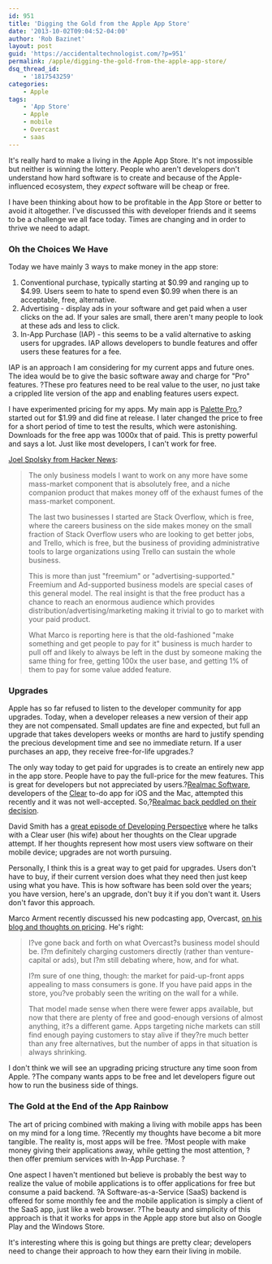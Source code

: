 ```yaml
---
id: 951
title: 'Digging the Gold from the Apple App Store'
date: '2013-10-02T09:04:52-04:00'
author: 'Rob Bazinet'
layout: post
guid: 'https://accidentaltechnologist.com/?p=951'
permalink: /apple/digging-the-gold-from-the-apple-app-store/
dsq_thread_id:
    - '1817543259'
categories:
    - Apple
tags:
    - 'App Store'
    - Apple
    - mobile
    - Overcast
    - saas
---
```


It's really hard to make a living in the Apple App Store. It's not impossible but neither is winning the lottery. People who aren't developers don't understand how hard software is to create and because of the Apple-influenced ecosystem, they *expect* software will be cheap or free.

I have been thinking about how to be profitable in the App Store or better to avoid it altogether. I've discussed this with developer friends and it seems to be a challenge we all face today. Times are changing and in order to thrive we need to adapt.

### Oh the Choices We Have

Today we have mainly 3 ways to make money in the app store:

1. Conventional purchase, typically starting at $0.99 and ranging up to $4.99. Users seem to hate to spend even $0.99 when there is an acceptable, free, alternative.
2. Advertising - display ads in your software and get paid when a user clicks on the ad. If your sales are small, there aren't many people to look at these ads and less to click.
3. In-App Purchase (IAP) - this seems to be a valid alternative to asking users for upgrades. IAP allows developers to bundle features and offer users these features for a fee.

IAP is an approach I am considering for my current apps and future ones. The idea would be to give the basic software away and charge for "Pro" features. ?These pro features need to be real value to the user, no just take a crippled lite version of the app and enabling features users expect.

I have experimented pricing for my apps. My main app is [Palette Pro](https://paletteproapp.com/),?started out for $1.99 and did fine at release. I later changed the price to free for a short period of time to test the results, which were astonishing. Downloads for the free app was 1000x that of paid. This is pretty powerful and says a lot. Just like most developers, I can't work for free.

[Joel Spolsky from Hacker News](https://news.ycombinator.com/item?id=6462737):

> The only business models I want to work on any more have some mass-market component that is absolutely free, and a niche companion product that makes money off of the exhaust fumes of the mass-market component.
> 
> The last two businesses I started are Stack Overflow, which is free, where the careers business on the side makes money on the small fraction of Stack Overflow users who are looking to get better jobs, and Trello, which is free, but the business of providing administrative tools to large organizations using Trello can sustain the whole business.
> 
> This is more than just "freemium" or "advertising-supported." Freemium and Ad-supported business models are special cases of this general model. The real insight is that the free product has a chance to reach an enormous audience which provides distribution/advertising/marketing making it trivial to go to market with your paid product.
> 
> What Marco is reporting here is that the old-fashioned "make something and get people to pay for it" business is much harder to pull off and likely to always be left in the dust by someone making the same thing for free, getting 100x the user base, and getting 1% of them to pay for some value added feature.

### Upgrades

Apple has so far refused to listen to the developer community for app upgrades. Today, when a developer releases a new version of their app they are not compensated. Small updates are fine and expected, but full an upgrade that takes developers weeks or months are hard to justify spending the precious development time and see no immediate return. If a user purchases an app, they receive free-for-life upgrades.?

The only way today to get paid for upgrades is to create an entirely new app in the app store. People have to pay the full-price for the mew features. This is great for developers but not appreciated by users.?[Realmac Software](https://realmacsoftware.com/), developers of the [Clear](https://realmacsoftware.com/clear) to-do app for iOS and the Mac, attempted this recently and it was not well-accepted. So,?[Realmac back peddled on their decision](https://realmacsoftware.com/blog/some-changes-for-clear).

David Smith has a [great episode of Developing Perspective](https://developingperspective.com/2013/09/27/app-store-pricing/) where he talks with a Clear user (his wife) about her thoughts on the Clear upgrade attempt. If her thoughts represent how most users view software on their mobile device; upgrades are not worth pursuing.

Personally, I think this is a great way to get paid for upgrades. Users don't have to buy, if their current version does what they need then just keep using what you have. This is how software has been sold over the years; you have version, here's an upgrade, don't buy it if you don't want it. Users don't favor this approach.

Marco Arment recently discussed his new podcasting app, Overcast, [on his blog and thoughts on pricing](https://www.marco.org/2013/09/28/underscore-price-dynamics). He's right:

> I?ve gone back and forth on what Overcast?s business model should be. I?m definitely charging customers directly (rather than venture-capital or ads), but I?m still debating where, how, and for what.
> 
> I?m sure of one thing, though: the market for paid-up-front apps appealing to mass consumers is gone. If you have paid apps in the store, you?ve probably seen the writing on the wall for a while.
> 
> That model made sense when there were fewer apps available, but now that there are plenty of free and good-enough versions of almost anything, it?s a different game. Apps targeting niche markets can still find enough paying customers to stay alive if they?re much better than any free alternatives, but the number of apps in that situation is always shrinking.

I don't think we will see an upgrading pricing structure any time soon from Apple. ?The company wants apps to be free and let developers figure out how to run the business side of things.

### The Gold at the End of the App Rainbow

The art of pricing combined with making a living with mobile apps has been on my mind for a long time. ?Recently my thoughts have become a bit more tangible. The reality is, most apps will be free. ?Most people with make money giving their applications away, while getting the most attention, ?then offer premium services with In-App Purchase. ?

One aspect I haven't mentioned but believe is probably the best way to realize the value of mobile applications is to offer applications for free but consume a paid backend. ?A Software-as-a-Service (SaaS) backend is offered for some monthly fee and the mobile application is simply a client of the SaaS app, just like a web browser. ?The beauty and simplicity of this approach is that it works for apps in the Apple app store but also on Google Play and the Windows Store.

It's interesting where this is going but things are pretty clear; developers need to change their approach to how they earn their living in mobile.